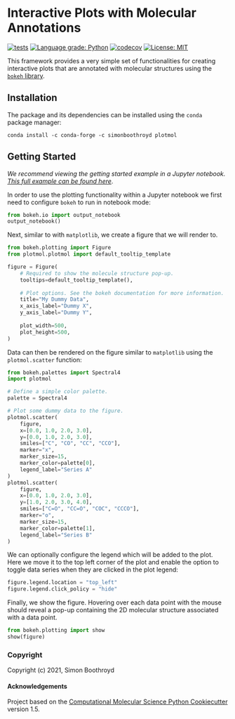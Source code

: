 # Interactive Plots with Molecular Annotations

[![tests](https://github.com/SimonBoothroyd/plotmol/workflows/CI/badge.svg?branch=main)](https://github.com/SimonBoothroyd/plotmol/actions?query=workflow%3ACI)
[![Language grade: Python](https://img.shields.io/lgtm/grade/python/g/SimonBoothroyd/plotmol.svg?logo=lgtm&logoWidth=18)](https://lgtm.com/projects/g/SimonBoothroyd/plotmol/context:python)
[![codecov](https://codecov.io/gh/SimonBoothroyd/plotmol/branch/main/graph/badge.svg?token=Aa8STE8WBZ)](https://codecov.io/gh/SimonBoothroyd/plotmol)
[![License: MIT](https://img.shields.io/badge/License-MIT-yellow.svg)](https://opensource.org/licenses/MIT)

This framework provides a very simple set of functionalities for creating interactive plots that are annotated with 
molecular structures using the [`bokeh` library](https://docs.bokeh.org/en/latest/index.html).

## Installation

The package and its dependencies can be installed using the `conda` package manager:

```shell
conda install -c conda-forge -c simonboothroyd plotmol
```

## Getting Started

*We recommend viewing the getting started example in a Jupyter notebook. [This full example can be found here](
https://github.com/SimonBoothroyd/plotmol/blob/main/examples/scatter-plot.ipynb)*. 

In order to use the plotting functionality within a Jupyter notebook we first need to configure `bokeh` to run in 
notebook mode:

```python
from bokeh.io import output_notebook
output_notebook()
```

Next, similar to with `matplotlib`, we create a figure that we will render to.

```python
from bokeh.plotting import Figure
from plotmol.plotmol import default_tooltip_template

figure = Figure(
    # Required to show the molecule structure pop-up.
    tooltips=default_tooltip_template(),
    
    # Plot options. See the bokeh documentation for more information.
    title="My Dummy Data",
    x_axis_label="Dummy X",
    y_axis_label="Dummy Y",
    
    plot_width=500,
    plot_height=500,
)
```

Data can then be rendered on the figure similar to `matplotlib` using the `plotmol.scatter` function:

```python
from bokeh.palettes import Spectral4
import plotmol

# Define a simple color palette.
palette = Spectral4

# Plot some dummy data to the figure.
plotmol.scatter(
    figure,
    x=[0.0, 1.0, 2.0, 3.0],
    y=[0.0, 1.0, 2.0, 3.0],
    smiles=["C", "CO", "CC", "CCO"],
    marker="x",
    marker_size=15,
    marker_color=palette[0],
    legend_label="Series A"
)
plotmol.scatter(
    figure,
    x=[0.0, 1.0, 2.0, 3.0],
    y=[1.0, 2.0, 3.0, 4.0],
    smiles=["C=O", "CC=O", "COC", "CCCO"],
    marker="o",
    marker_size=15,
    marker_color=palette[1],
    legend_label="Series B"
)
```

We can optionally configure the legend which will be added to the plot. Here we move it to the top left corner
of the plot and enable the option to toggle data series when they are clicked in the plot legend:

```python
figure.legend.location = "top_left"
figure.legend.click_policy = "hide"
```

Finally, we show the figure. Hovering over each data point with the mouse should reveal a pop-up containing the 
2D molecular structure associated with a data point. 

```python
from bokeh.plotting import show
show(figure)
```

### Copyright

Copyright (c) 2021, Simon Boothroyd

#### Acknowledgements
 
Project based on the 
[Computational Molecular Science Python Cookiecutter](https://github.com/molssi/cookiecutter-cms) version 1.5.
